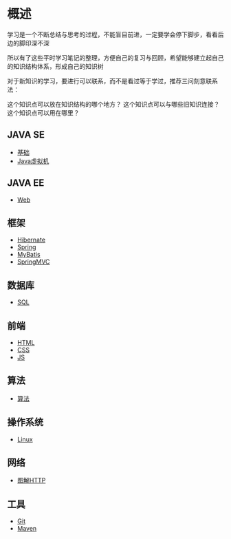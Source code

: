 # 概述

学习是一个不断总结与思考的过程，不能盲目前进，一定要学会停下脚步，看看后边的脚印深不深

所以有了这些平时学习笔记的整理，方便自己的复习与回顾，希望能够建立起自己的知识结构体系，形成自己的知识树

对于新知识的学习，要进行可以联系，而不是看过等于学过，推荐三问刻意联系法：

这个知识点可以放在知识结构的哪个地方？
这个知识点可以与哪些旧知识连接？
这个知识点可以用在哪里？

## JAVA SE

- [基础](notes/Java.md)
- [Java虚拟机](notes/JVM.md)

## JAVA EE

- [Web](notes/Javaweb.md)

## 框架

- [Hibernate](notes/HIBERNATE.md)
- [Spring](notes/SPRING.md)
- [MyBatis](notes/MYBATIS.md)
- [SpringMVC](../notes/SPRINGMVC.md)

## 数据库

- [SQL](notes/SQL.md)

## 前端

- [HTML](notes/HTML.md)
- [CSS](notes/CSS.md)
- [JS](notes/JS.md)

## 算法

- [算法](notes/algorithm.md)

## 操作系统

- [Linux](notes/LINUX.md)

## 网络

- [图解HTTP](notes/图解HTTP.md)

## 工具

- [Git](notes/Git.md)
- [Maven](../notes/MAVEN.md)

